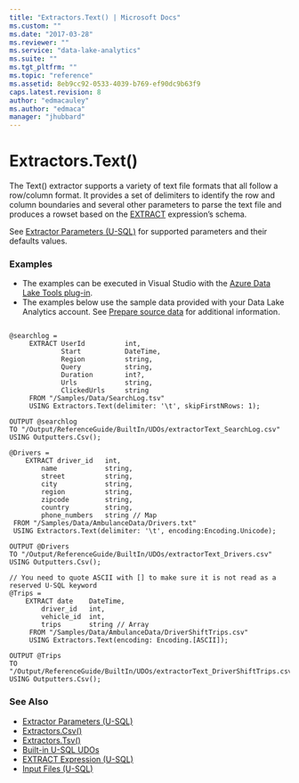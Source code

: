 ```yaml
---
title: "Extractors.Text() | Microsoft Docs"
ms.custom: ""
ms.date: "2017-03-28"
ms.reviewer: ""
ms.service: "data-lake-analytics"
ms.suite: ""
ms.tgt_pltfrm: ""
ms.topic: "reference"
ms.assetid: 8eb9cc92-0533-4039-b769-ef90dc9b63f9
caps.latest.revision: 8
author: "edmacauley"
ms.author: "edmaca"
manager: "jhubbard"
---
```

# Extractors.Text()
The Text() extractor supports a variety of text file formats that all follow a row/column format. It provides a set of delimiters to identify the row and column boundaries and several other parameters to parse the text file and produces a rowset based on the [EXTRACT](extract-expression-u-sql.md) expression’s schema.  
  
See [Extractor Parameters (U-SQL)](extractor-parameters-u-sql.md) for supported parameters and their defaults values.
  
### Examples
- The examples can be executed in Visual Studio with the [Azure Data Lake Tools plug-in](https://www.microsoft.com/download/details.aspx?id=49504).  
- The examples below use the sample data provided with your Data Lake Analytics account. See [Prepare source data](https://docs.microsoft.com/azure/data-lake-analytics/data-lake-analytics-get-started-portal#prepare-source-data) for additional information.
```

@searchlog =
     EXTRACT UserId          int,
             Start           DateTime,
             Region          string,
             Query           string,
             Duration        int?,
             Urls            string,
             ClickedUrls     string
     FROM "/Samples/Data/SearchLog.tsv"
     USING Extractors.Text(delimiter: '\t', skipFirstNRows: 1);

OUTPUT @searchlog 
TO "/Output/ReferenceGuide/BuiltIn/UDOs/extractorText_SearchLog.csv" 
USING Outputters.Csv();

@Drivers =
    EXTRACT driver_id   int,
        name            string,
        street          string,
        city            string,
        region          string,
        zipcode         string,
        country         string,
        phone_numbers   string // Map
 FROM "/Samples/Data/AmbulanceData/Drivers.txt"
 USING Extractors.Text(delimiter: '\t', encoding:Encoding.Unicode);

OUTPUT @Drivers 
TO "/Output/ReferenceGuide/BuiltIn/UDOs/extractorText_Drivers.csv" 
USING Outputters.Csv();

// You need to quote ASCII with [] to make sure it is not read as a reserved U-SQL keyword
@Trips =
    EXTRACT date    DateTime,
        driver_id   int,
        vehicle_id  int,
        trips       string // Array
     FROM "/Samples/Data/AmbulanceData/DriverShiftTrips.csv"
     USING Extractors.Text(encoding: Encoding.[ASCII]);

OUTPUT @Trips 
TO "/Output/ReferenceGuide/BuiltIn/UDOs/extractorText_DriverShiftTrips.csv" 
USING Outputters.Csv();
```
 
### See Also 
* [Extractor Parameters (U-SQL)](extractor-parameters-u-sql.md)
* [Extractors.Csv()](extractors-csv.md)
* [Extractors.Tsv()](extractors-tsv.md)
* [Built-in U-SQL UDOs](built-in-u-sql-udos.md)
* [EXTRACT Expression (U-SQL)](extract-expression-u-sql.md)
* [Input Files (U-SQL)](input-files-u-sql.md)


